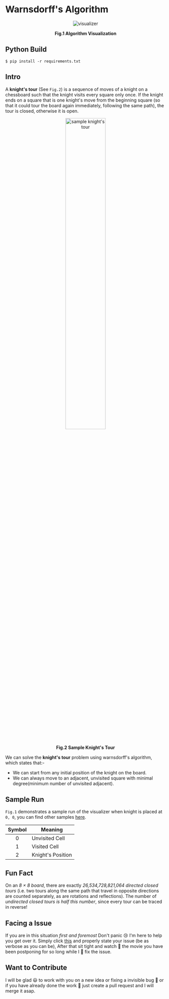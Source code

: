 # Warnsdorff's Algorithm

<div align="center">
  <img src="./images/visualizer.gif" alt="visualizer" />
  <p align="center">
    <strong>Fig.1 Algorithm Visualization</strong>
  </p>
</div>

## Python Build

```
$ pip install -r requirements.txt
```

## Intro

A **knight's tour** (See `Fig.2`) is a sequence of moves of a knight on a chessboard such that the knight visits every square only once. If the knight ends on a square that is one knight's move from the beginning square (so that it could tour the board again immediately, following the same path), the tour is closed, otherwise it is open.

<div align="center">
  <img src="https://github.com/yestab335/knights-tour/blob/readme-update/.github/knight-tour.gif" alt="sample knight's tour" width="50%" />
  <p align="center">
    <strong>Fig.2 Sample Knight's Tour</strong>
  </p>
</div>

We can solve the **knight's tour** problem using warnsdorff's algorithm, which states that:-

- We can start from any initial position of the knight on the board.
- We can always move to an adjacent, unvisited square with minimal degree(minimum number of unvisited adjacent).

## Sample Run

`Fig.1` demonstrates a sample run of the visualizer when knight is placed at `0, 0`, you can find other samples [here](https://github.com/yestab335/knights-tour/blob/main/SAMPLES.md).

| Symbol | Meaning           |
| :----: | ----------------- |
|   0    | Unvisited Cell    |
|   1    | Visited Cell      |
|   2    | Knight's Position |

## Fun Fact

On an _8 × 8 board_, there are exactly _26,534,728,821,064 directed closed tours_ (i.e. two tours along the same path that travel in opposite directions are counted separately, as are rotations and reflections). The number of _undirected closed tours is half this number_, since every tour can be traced in reverse!

## Facing a Issue

If you are in this situation _first and foremost_ Don't panic :cry: I'm here to help you get over it. Simply click [this](https://github.com/yestab335/knights-tour/issues) and properly state your issue (be as verbose as you can be), After that sit tight and watch :movie_camera: the movie you have been postponing for so long while I :construction_worker: fix the issue.

## Want to Contribute

I will be glad :smiley: to work with you on a new idea or fixing a invisible bug :bug: or if you have already done the work :hammer: just create a pull request and I will merge it asap.